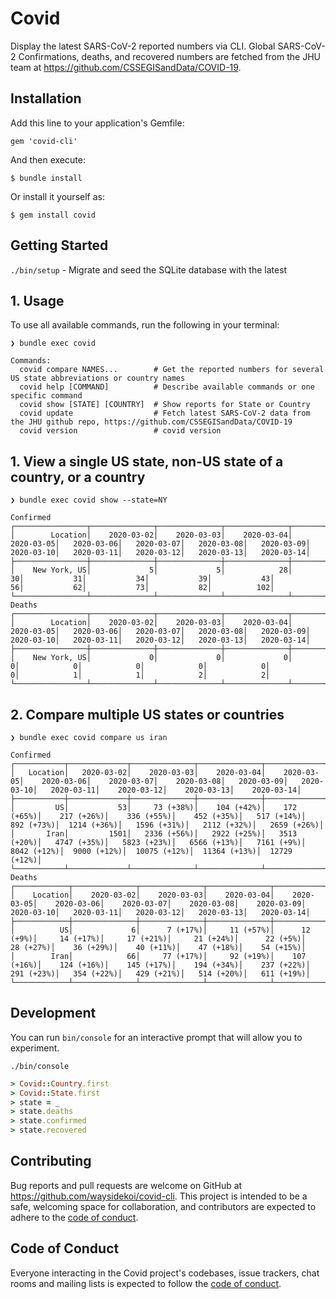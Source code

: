 # Covid

Display the latest SARS-CoV-2 reported numbers via CLI. Global SARS-CoV-2 Confirmations, deaths, and
recovered numbers are fetched from the JHU team at https://github.com/CSSEGISandData/COVID-19.

## Installation

Add this line to your application's Gemfile:

```
gem 'covid-cli'
```

And then execute:

    $ bundle install

Or install it yourself as:

    $ gem install covid

## Getting Started

`./bin/setup` - Migrate and seed the SQLite database with the latest

## 1. Usage

To use all available commands, run the following in your terminal:
```
❯ bundle exec covid

Commands:
  covid compare NAMES...        # Get the reported numbers for several US state abbreviations or country names
  covid help [COMMAND]          # Describe available commands or one specific command
  covid show [STATE] [COUNTRY]  # Show reports for State or Country
  covid update                  # Fetch latest SARS-CoV-2 data from the JHU github repo, https://github.com/CSSEGISandData/COVID-19
  covid version                 # covid version
```

## 1. View a single US state, non-US state of a country, or a country
```
❯ bundle exec covid show --state=NY

Confirmed
┌────────────────┬──────────────┬──────────────┬──────────────┬──────────────┬─────────────┬─────────────┬─────────────┬─────────────┬─────────────┬─────────────┬─────────────┬─────────────┬─────────────┐
│        Location│    2020-03-02│    2020-03-03│    2020-03-04│    2020-03-05│   2020-03-06│   2020-03-07│   2020-03-08│   2020-03-09│   2020-03-10│   2020-03-11│   2020-03-12│   2020-03-13│   2020-03-14│
├────────────────┼──────────────┼──────────────┼──────────────┼──────────────┼─────────────┼─────────────┼─────────────┼─────────────┼─────────────┼─────────────┼─────────────┼─────────────┼─────────────┤
│    New York, US│             5│             5│            28│            30│           31│           34│           39│           43│           56│           62│           73│           82│          102│
└────────────────┴──────────────┴──────────────┴──────────────┴──────────────┴─────────────┴─────────────┴─────────────┴─────────────┴─────────────┴─────────────┴─────────────┴─────────────┴─────────────┘
Deaths
┌────────────────┬──────────────┬──────────────┬──────────────┬──────────────┬─────────────┬─────────────┬─────────────┬─────────────┬─────────────┬─────────────┬─────────────┬─────────────┬─────────────┐
│        Location│    2020-03-02│    2020-03-03│    2020-03-04│    2020-03-05│   2020-03-06│   2020-03-07│   2020-03-08│   2020-03-09│   2020-03-10│   2020-03-11│   2020-03-12│   2020-03-13│   2020-03-14│
├────────────────┼──────────────┼──────────────┼──────────────┼──────────────┼─────────────┼─────────────┼─────────────┼─────────────┼─────────────┼─────────────┼─────────────┼─────────────┼─────────────┤
│    New York, US│             0│             0│             0│             0│            0│            0│            0│            0│            0│            1│            1│            2│            2│
└────────────────┴──────────────┴──────────────┴──────────────┴──────────────┴─────────────┴─────────────┴─────────────┴─────────────┴─────────────┴─────────────┴─────────────┴─────────────┴─────────────┘
```

## 2. Compare multiple US states or countries
```
❯ bundle exec covid compare us iran

Confirmed
┌───────────┬─────────────┬──────────────┬──────────────┬──────────────┬──────────────┬──────────────┬──────────────┬─────────────┬─────────────┬─────────────┬──────────────┬──────────────┬──────────────┐
│   Location│   2020-03-02│    2020-03-03│    2020-03-04│    2020-03-05│    2020-03-06│    2020-03-07│    2020-03-08│   2020-03-09│   2020-03-10│   2020-03-11│    2020-03-12│    2020-03-13│    2020-03-14│
├───────────┼─────────────┼──────────────┼──────────────┼──────────────┼──────────────┼──────────────┼──────────────┼─────────────┼─────────────┼─────────────┼──────────────┼──────────────┼──────────────┤
│         US│           53│     73 (+38%)│    104 (+42%)│    172 (+65%)│    217 (+26%)│    336 (+55%)│    452 (+35%)│   517 (+14%)│   892 (+73%)│  1214 (+36%)│   1596 (+31%)│   2112 (+32%)│   2659 (+26%)│
│       Iran│         1501│   2336 (+56%)│   2922 (+25%)│   3513 (+20%)│   4747 (+35%)│   5823 (+23%)│   6566 (+13%)│   7161 (+9%)│  8042 (+12%)│  9000 (+12%)│  10075 (+12%)│  11364 (+13%)│  12729 (+12%)│
└───────────┴─────────────┴──────────────┴──────────────┴──────────────┴──────────────┴──────────────┴──────────────┴─────────────┴─────────────┴─────────────┴──────────────┴──────────────┴──────────────┘
Deaths
┌────────────┬──────────────┬──────────────┬──────────────┬──────────────┬──────────────┬──────────────┬──────────────┬──────────────┬─────────────┬─────────────┬─────────────┬─────────────┬─────────────┐
│    Location│    2020-03-02│    2020-03-03│    2020-03-04│    2020-03-05│    2020-03-06│    2020-03-07│    2020-03-08│    2020-03-09│   2020-03-10│   2020-03-11│   2020-03-12│   2020-03-13│   2020-03-14│
├────────────┼──────────────┼──────────────┼──────────────┼──────────────┼──────────────┼──────────────┼──────────────┼──────────────┼─────────────┼─────────────┼─────────────┼─────────────┼─────────────┤
│          US│             6│      7 (+17%)│     11 (+57%)│      12 (+9%)│     14 (+17%)│     17 (+21%)│     21 (+24%)│      22 (+5%)│    28 (+27%)│    36 (+29%)│    40 (+11%)│    47 (+18%)│    54 (+15%)│
│        Iran│            66│     77 (+17%)│     92 (+19%)│    107 (+16%)│    124 (+16%)│    145 (+17%)│    194 (+34%)│    237 (+22%)│   291 (+23%)│   354 (+22%)│   429 (+21%)│   514 (+20%)│   611 (+19%)│
└────────────┴──────────────┴──────────────┴──────────────┴──────────────┴──────────────┴──────────────┴──────────────┴──────────────┴─────────────┴─────────────┴─────────────┴─────────────┴─────────────┘
```

## Development
You can run `bin/console` for an interactive prompt that will allow you to experiment.
```
./bin/console
```
```ruby
> Covid::Country.first
> Covid::State.first
> state = _
> state.deaths
> state.confirmed
> state.recovered
```

## Contributing

Bug reports and pull requests are welcome on GitHub at https://github.com/waysidekoi/covid-cli. This project is intended to be a safe, welcoming space for collaboration, and contributors are expected to adhere to the [code of conduct](https://github.com/waysidekoi/covid/blob/master/CODE_OF_CONDUCT.md).


## Code of Conduct

Everyone interacting in the Covid project's codebases, issue trackers, chat rooms and mailing lists is expected to follow the [code of conduct](https://github.com/waysidekoi/covid/blob/master/CODE_OF_CONDUCT.md).
